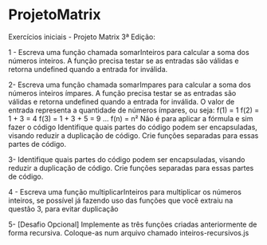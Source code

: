 # ProjetoMatrix

Exercícios iniciais - Projeto Matrix 3ª Edição:

1 - Escreva uma função chamada somarInteiros para calcular a soma dos números inteiros.
A função precisa testar se as entradas são válidas e retorna undefined quando a entrada for inválida.

2- Escreva uma função chamada somarImpares para calcular a soma dos números inteiros ímpares.
A função precisa testar se as entradas são válidas e retorna undefined quando a entrada for inválida.
O valor de entrada representa a quantidade de números ímpares, ou seja:
f(1) = 1
f(2) = 1 + 3 = 4
f(3) = 1 + 3 + 5 = 9
…
f(n) = n²
Não é para aplicar a fórmula e sim fazer o código
Identifique quais partes do código podem ser encapsuladas, visando reduzir a duplicação de código. Crie funções separadas para essas partes de código.

3- Identifique quais partes do código podem ser encapsuladas, visando reduzir a duplicação de código. Crie funções separadas para essas partes de código.

4 - Escreva uma função multiplicarInteiros para multiplicar os números inteiros, se possível já fazendo uso das funções que você extraiu na questão 3, para evitar duplicação

5- [Desafio Opcional] Implemente as três funções criadas anteriormente de forma recursiva.
Coloque-as num arquivo chamado inteiros-recursivos.js

